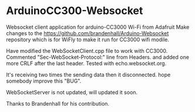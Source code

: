# ArduinoCC300-Websocket
Websocket client application for  arduino-CC3000 Wi-Fi from Adafruit
Make changes to the https://github.com/brandenhall/Arduino-Websocket repository which is for WiFly to make it run for CC3000 wifi modile.

Have modified the WebSocketClient.cpp file to work with CC3000. Commented "Sec-WebSocket-Protocol:" line from Headers. and added one more CRLF after the last header. Tested with echo.websocket.org.

It's receiving two times the sending data then it disconnected.
hope somebody improve this "BUG".

WebSocketServer is not updated, will updated it soon.

Thanks to Brandenhall for his contribution.
